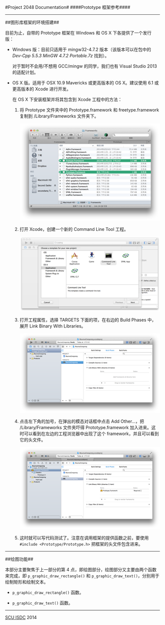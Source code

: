 #Project 2048 Documentation#
####Prototype 框架参考####

---

##图形库框架的环境搭建##

目前为止，自带的 Prototype 框架在 Windows 和 OS X 下各提供了一个发行版：

* Windows 版：目前只适用于 mingw32-4.7.2 版本（该版本可以在包中的 _Dev-Cpp 5.5.3 MinGW 4.7.2 Portable.7z_ 找到）。

    对于暂时不会用/不想用 GCC/mingw 的同学，我们也有 Visual Studio 2013 的适配计划。
    
* OS X 版。适用于 OSX 10.9 Mavericks 或更高版本的 OS X。建议使用 6.1 或更高版本的 Xcode 进行开发。

    在 OS X 下安装框架并将其包含到 Xcode 工程中的方法：
    
    1. 将 Prototype 文件夹中的 Prototype.framework 和 freetype.framework 复制到 /Library/Frameworks 文件夹下。
    
        ![](Prorotype_OSX_1.png)
    
    2. 打开 Xcode，创建一个新的 Command Line Tool 工程。

        ![](Prorotype_OSX_2.png)
        
    3. 打开工程属性，选择 TARGETS 下面的项，在右边的 Build Phases 中，展开 Link Binary With Libraries。
    
        ![](Prorotype_OSX_3.png)
        
    4. 点击左下角的加号，在弹出的模态对话框中点击 Add Other...，把 /Library/Frameworks 文件夹吓得 Prototype.framework 加入进来。这时可以看到在左边的工程浏览器中出现了这个 framework，并且可以看到它的头文件。
    
        ![](Prorotype_OSX_4.png)
        
    5. 这时就可以写代码测试了。注意在调用框架的提供函数之前，要使用 `#include <Prototype/Prototype.h>` 把框架的头文件包含进来。
    
---

##绘图功能##

本部分主要聚焦于上一部分的第 4 点，即绘图部分，绘图部分又主要由两个函数来完成，即 `p_graphic_draw_rectangle()` 和 `p_graphic_draw_text()`，分别用于绘制矩形和绘制文本。

* `p_graphic_draw_rectangle()` 函数。

* `p_graphic_draw_text()` 函数。

---
[SCU ISDC](http://www.scuisdc.com) 2014